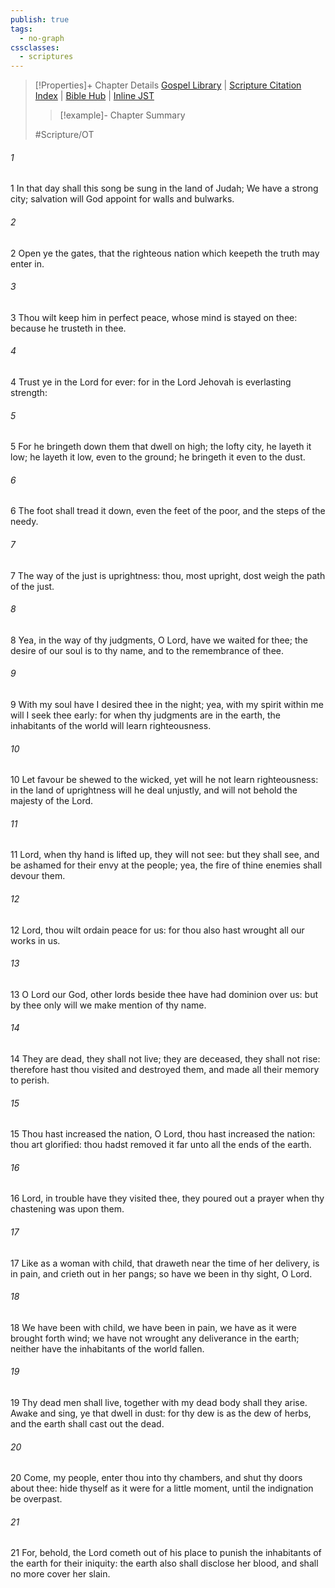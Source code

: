 ```yaml
---
publish: true
tags:
  - no-graph
cssclasses:
  - scriptures
---
```

>[!Properties]+ Chapter Details
>[Gospel Library](https://churchofjesuschrist.org/study/scriptures/ot/isa/26?lang=eng)    |    [Scripture Citation Index](https://scriptures.byu.edu/#07b1a::c07b1a)    |    [Bible Hub](https://biblehub.com/isaiah/26.htm)    |    [Inline JST](https://scripturetoolbox.com/html/ic/Isaiah/26.html)
>>[!example]- Chapter Summary
>> 
> 
>
>#Scripture/OT
###### 1
1 In that day shall this song be sung in the land of Judah; We have a strong city; salvation will God appoint for walls and bulwarks.
###### 2
2 Open ye the gates, that the righteous nation which keepeth the truth may enter in.
###### 3
3 Thou wilt keep him in perfect peace, whose mind is stayed on thee: because he trusteth in thee.
###### 4
4 Trust ye in the Lord for ever: for in the Lord Jehovah is everlasting strength:
###### 5
5 For he bringeth down them that dwell on high; the lofty city, he layeth it low; he layeth it low, even to the ground; he bringeth it even to the dust.
###### 6
6 The foot shall tread it down, even the feet of the poor, and the steps of the needy.
###### 7
7 The way of the just is uprightness: thou, most upright, dost weigh the path of the just.
###### 8
8 Yea, in the way of thy judgments, O Lord, have we waited for thee; the desire of our soul is to thy name, and to the remembrance of thee.
###### 9
9 With my soul have I desired thee in the night; yea, with my spirit within me will I seek thee early: for when thy judgments are in the earth, the inhabitants of the world will learn righteousness.
###### 10
10 Let favour be shewed to the wicked, yet will he not learn righteousness: in the land of uprightness will he deal unjustly, and will not behold the majesty of the Lord.
###### 11
11 Lord, when thy hand is lifted up, they will not see: but they shall see, and be ashamed for their envy at the people; yea, the fire of thine enemies shall devour them.
###### 12
12 Lord, thou wilt ordain peace for us: for thou also hast wrought all our works in us.
###### 13
13 O Lord our God, other lords beside thee have had dominion over us: but by thee only will we make mention of thy name.
###### 14
14 They are dead, they shall not live; they are deceased, they shall not rise: therefore hast thou visited and destroyed them, and made all their memory to perish.
###### 15
15 Thou hast increased the nation, O Lord, thou hast increased the nation: thou art glorified: thou hadst removed it far unto all the ends of the earth.
###### 16
16 Lord, in trouble have they visited thee, they poured out a prayer when thy chastening was upon them.
###### 17
17 Like as a woman with child, that draweth near the time of her delivery, is in pain, and crieth out in her pangs; so have we been in thy sight, O Lord.
###### 18
18 We have been with child, we have been in pain, we have as it were brought forth wind; we have not wrought any deliverance in the earth; neither have the inhabitants of the world fallen.
###### 19
19 Thy dead men shall live, together with my dead body shall they arise. Awake and sing, ye that dwell in dust: for thy dew is as the dew of herbs, and the earth shall cast out the dead.
###### 20
20 Come, my people, enter thou into thy chambers, and shut thy doors about thee: hide thyself as it were for a little moment, until the indignation be overpast.
###### 21
21 For, behold, the Lord cometh out of his place to punish the inhabitants of the earth for their iniquity: the earth also shall disclose her blood, and shall no more cover her slain.
